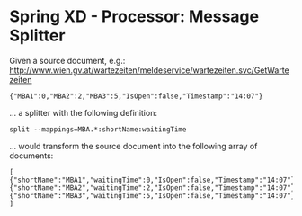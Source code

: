 # Spring XD - Processor: Message Splitter

Given a source document, e.g.:
http://www.wien.gv.at/wartezeiten/meldeservice/wartezeiten.svc/GetWartezeiten
```
{"MBA1":0,"MBA2":2,"MBA3":5,"IsOpen":false,"Timestamp":"14:07"}
```

... a splitter with the following definition:

```
split --mappings=MBA.*:shortName:waitingTime
```

... would transform the source document into the following array of documents:
```
[
{"shortName":"MBA1","waitingTime":0,"IsOpen":false,"Timestamp":"14:07"},
{"shortName":"MBA2","waitingTime":2,"IsOpen":false,"Timestamp":"14:07"},
{"shortName":"MBA3","waitingTime":5,"IsOpen":false,"Timestamp":"14:07"}
]
```